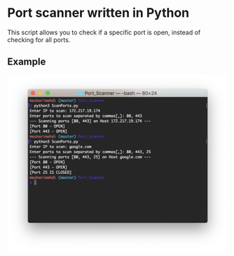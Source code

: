 # Port scanner written in Python
This script allows you to check if a specific port is open, instead of checking for all ports.


## Example
![](images/example.png)
